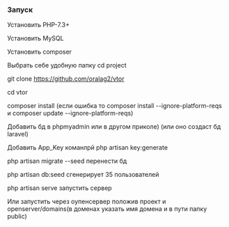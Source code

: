 ### Запуск
Установить PHP-7.3+

Установить MySQL 

Установить composer

Выбрать себе удобную папку cd project

git clone https://github.com/oralag2/vtor 

cd vtor

composer install (если ошибка то composer install --ignore-platform-reqs и composer update --ignore-platform-reqs)

Добавить бд в phpmyadmin или в другом приколе) (или оно создаст бд laravel)

Добавить App_Key команлрй php artisan key:generate

php artisan migrate --seed перенести бд

php artisan db:seed  сгенерирует 35 пользователей

php artisan serve запустить сервер

Или запустить через оупенсервер положив проект и openserver/domains(в доменах указать имя домена и в пути папку public)
